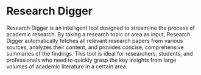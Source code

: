 # Research Digger
Research Digger is an intelligent tool designed to streamline the process of academic research. 
By taking a research topic or area as input, Research Digger automatically fetches all relevant research papers from various sources, analyzes their content, and provides concise, comprehensive summaries of the findings. 
This tool is ideal for researchers, students, and professionals who need to quickly grasp the key insights from large volumes of academic literature in a certain area.
